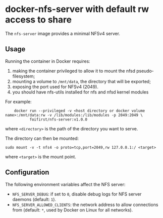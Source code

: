 # docker-nfs-server with default rw access to share
The `nfs-server` image provides a minimal NFSv4 server.

## Usage
Running the container in Docker requires:

1. making the container privileged to allow it to mount the nfsd
   pseudo-filesystem;
2. mounting a volume to `/mnt/data`, the directory that will be exported;
3. exposing the port used for NFSv4 (2049).
4. you should have nfs-utils installed for nfs and nfsd kernel modules

For example:

```
    docker run --privileged -v <host directory or docker volume name>:/mnt/data:rw -v /lib/modules:/lib/modules -p 2049:2049 \
           foifirst/nfs-server:v1.0.0
```

where `<directory>` is the path of the directory you want to serve.

The directory can then be mounted:

```
sudo mount -v -t nfs4 -o proto=tcp,port=2049,rw 127.0.0.1:/ <target>
```

where `<target>` is the mount point.

## Configuration
The following environment variables affect the NFS server:

- `NFS_SERVER_DEBUG`: if set to `0`, disable debug logs for NFS server daemons
  (default: `1`).
- `NFS_SERVER_ALLOWED_CLIENTS`: the network address to allow connections from
    (default: `*`, used by Docker on Linux for all networks).
